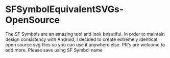 # SFSymbolEquivalentSVGs-OpenSource
The SF Symbols are an amazing tool and look beautiful. In order to maintain design consistency with Android, I decided to create extremely identical open source svg files so you can use it anywhere else. PR's are welcome to add more. Please save using SF Symbol name
